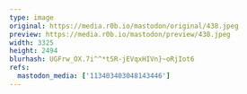 ```yaml
---
type: image
original: https://media.r0b.io/mastodon/original/438.jpeg
preview: https://media.r0b.io/mastodon/preview/438.jpeg
width: 3325
height: 2494
blurhash: UGFrw_OX.7i^^*tSR-jEVqxHIVn}~oRjIot6
refs:
  mastodon_media: ['113403403048143446']
---
```



